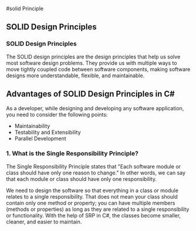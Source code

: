 #solid Principle
 <h2>SOLID Design Principles</h2>
 
<h3><b>SOLID Design Principles</b></h3>
<p>The SOLID design principles are the design principles that help us solve most software design problems. They provide us with multiple ways to move tightly coupled code between software components, making software designs more understandable, flexible, and maintainable.</p>
 <h2><b>Advantages of SOLID Design Principles in C#</b></h2>
  <p>As a developer, while designing and developing any software application, you need to consider the following points:</p>
    <ul>
        <li>Maintainability</li>
        <li>Testability and Extensibility</li>
        <li>Parallel Development</li>
    </ul>

<h3><b>1. What is the Single Responsibility Principle?</b></h3
<p>The Single Responsibility Principle states that "Each software module or class should have only one reason to change." In other words, we can say that each module or class should have only one responsibility.</p>
<p>
We need to design the software so that everything in a class or module relates to a single responsibility. That does not mean your class should contain only one method or property; you can have multiple members (methods or properties) as long as they are related to a single responsibility or functionality. With the help of SRP in C#, the classes become smaller, cleaner, and easier to maintain.
</p>
